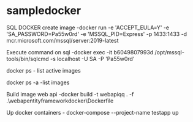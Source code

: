 # sampledocker
SQL DOCKER create image -docker run -e 'ACCEPT_EULA=Y' -e 'SA_PASSWORD=Pa55w0rd' -e 'MSSQL_PID=Express' -p 1433:1433 -d mcr.microsoft.com/mssql/server:2019-latest

Execute command on sql -docker exec -it b6049807993d /opt/mssql-tools/bin/sqlcmd -s localhost -U SA -P 'Pa55w0rd'

docker ps - list active images

docker ps -a -list  images

Build image web api -docker build -t webapiqq . -f .\webapentityframeworkdocker\Dockerfile

Up docker containers - docker-compose --project-name testapp up
